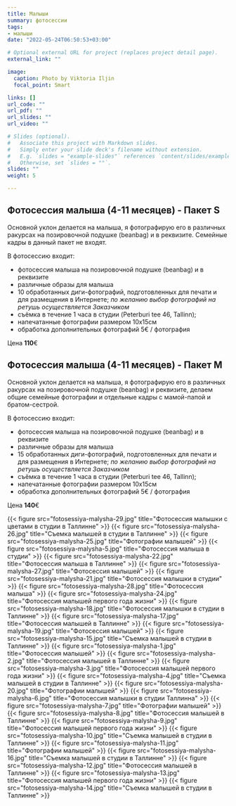 ```yaml
---
title: Малыши
summary: фотосессии
tags:
- малыши
date: "2022-05-24T06:50:53+03:00"

# Optional external URL for project (replaces project detail page).
external_link: ""

image:
  caption: Photo by Viktoria Iljin
  focal_point: Smart

links: []
url_code: ""
url_pdf: ""
url_slides: ""
url_video: ""

# Slides (optional).
#   Associate this project with Markdown slides.
#   Simply enter your slide deck's filename without extension.
#   E.g. `slides = "example-slides"` references `content/slides/example-slides.md`.
#   Otherwise, set `slides = ""`.
slides: ""
weight: 5

---
```


## Фотосессия малыша (4-11 месяцев) - Пакет S 

Основной уклон делается на малыша, я фотографирую его в различных ракурсах на позировочной подушке (beanbag) и в реквизите. Семейные кадры в данный пакет не входят.

В фотосессию входит:
* фотосессия малыша на позировочной подушке (beanbag) и в реквизите
* различные образы для малыша
* 10 обработанных диги-фотографий, подготовленных для печати и для размещения в Интернете;
_по желанию выбор фотографий на ретушь осуществляется Заказчиком_
* съёмка в течение 1 часа в студии (Peterburi tee 46, Tallinn);
* напечатанные фотографии размером 10х15см
* обработка дополнительных фотографий 5€ / фотография

Цена **110**€ 


## Фотосессия малыша (4-11 месяцев) - Пакет М 

Основной уклон делается на малыша, я фотографирую его в различных ракурсах на позировочной подушке (beanbag) и реквизите, делаем общие семейные фотографии и отдельные кадры с мамой-папой и братом-сестрой.  

В фотосессию входит:
* фотосессия малыша на позировочной подушке (beanbag) и в реквизите
* различные образы для малыша
* 15 обработанных диги-фотографий, подготовленных для печати и для размещения в Интернете;
_по желанию выбор фотографий на ретушь осуществляется Заказчиком_
* съёмка в течение 1 часа в студии (Peterburi tee 46, Tallinn);
* напечатанные фотографии размером 10х15см
* обработка дополнительных фотографий 5€ / фотография

Цена **140**€ 

{{< figure src="fotosessiya-malysha-29.jpg" title="Фотосессия малышки с цветами в студии в Таллинне" >}}
{{< figure src="fotosessiya-malysha-26.jpg" title="Съемка малышей в студии в Таллинне" >}}
{{< figure src="fotosessiya-malysha-25.jpg" title="Фотографии малышей" >}}
{{< figure src="fotosessiya-malysha-5.jpg" title="Фотосессия малыша в студии" >}}
{{< figure src="fotosessiya-malysha-22.jpg" title="Фотосессия малыша в Таллинне" >}}
{{< figure src="fotosessiya-malysha-27.jpg" title="Фотосессия малышей" >}}
{{< figure src="fotosessiya-malysha-21.jpg" title="Фотосессия малышки в студии" >}}
{{< figure src="fotosessiya-malysha-28.jpg" title="Фотосессия малыша" >}}
{{< figure src="fotosessiya-malysha-24.jpg" title="Фотосессия малышей первого года жизни" >}}
{{< figure src="fotosessiya-malysha-18.jpg" title="Фотосессия малышки в студии в Таллинне" >}}
{{< figure src="fotosessiya-malysha-17.jpg" title="Фотосессия малышей в Таллинне" >}}
{{< figure src="fotosessiya-malysha-19.jpg" title="Фотосессия малышей" >}}
{{< figure src="fotosessiya-malysha-15.jpg" title="Съемка малышей в студии в Таллинне" >}}
{{< figure src="fotosessiya-malysha-1.jpg" title="Фотосессия малышей" >}}
{{< figure src="fotosessiya-malysha-2.jpg" title="Фотосессия малышей в Таллинне" >}}
{{< figure src="fotosessiya-malysha-3.jpg" title="Фотосессия малышей первого года жизни" >}}
{{< figure src="fotosessiya-malysha-4.jpg" title="Съемка малышей в студии в Таллинне" >}}
{{< figure src="fotosessiya-malysha-20.jpg" title="Фотографии малышей" >}}
{{< figure src="fotosessiya-malysha-6.jpg" title="Фотосессия малышки в студии Таллинна" >}}
{{< figure src="fotosessiya-malysha-7.jpg" title="Фотографии малышей" >}}
{{< figure src="fotosessiya-malysha-8.jpg" title="Фотосессия малышей в Таллинне" >}}
{{< figure src="fotosessiya-malysha-9.jpg" title="Фотосессия малышей первого года жизни" >}}
{{< figure src="fotosessiya-malysha-10.jpg" title="Съемка малышей в студии в Таллинне" >}}
{{< figure src="fotosessiya-malysha-11.jpg" title="Фотографии малышей" >}}
{{< figure src="fotosessiya-malysha-16.jpg" title="Съемка малышей в студии в Таллинне" >}}
{{< figure src="fotosessiya-malysha-12.jpg" title="Фотосессия малышей в Таллинне" >}}
{{< figure src="fotosessiya-malysha-13.jpg" title="Фотосессия малышей первого года жизни" >}}
{{< figure src="fotosessiya-malysha-14.jpg" title="Съемка малышей в студии в Таллинне" >}}